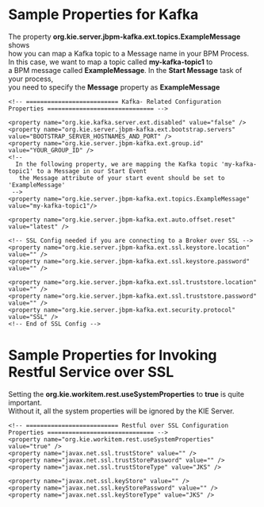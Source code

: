 
# Sample Properties for Kafka

The property **org.kie.server.jbpm-kafka.ext.topics.ExampleMessage** shows  
how you can map a Kafka topic to a Message name in your BPM Process.  
In this case, we want to map a topic called **my-kafka-topic1** to  
a BPM message called **ExampleMessage**.  In the **Start Message** task of your process,  
you need to specify the **Message** property as **ExampleMessage**

```
<!-- ========================== Kafka- Related Configuration Properties ============================== -->

<property name="org.kie.kafka.server.ext.disabled" value="false" />
<property name="org.kie.server.jbpm-kafka.ext.bootstrap.servers" value="BOOTSTRAP_SERVER_HOSTNAMES_AND_PORT" />
<property name="org.kie.server.jbpm-kafka.ext.group.id" value="YOUR_GROUP_ID" />
<!-- 
  In the following property, we are mapping the Kafka topic 'my-kafka-topic1' to a Message in our Start Event
   the Message attribute of your start event should be set to 'ExampleMessage'
 -->
<property name="org.kie.server.jbpm-kafka.ext.topics.ExampleMessage" value="my-kafka-topic1"/>

<property name="org.kie.server.jbpm-kafka.ext.auto.offset.reset" value="latest" />

<!-- SSL Config needed if you are connecting to a Broker over SSL -->
<property name="org.kie.server.jbpm-kafka.ext.ssl.keystore.location" value="" />
<property name="org.kie.server.jbpm-kafka.ext.ssl.keystore.password" value="" />

<property name="org.kie.server.jbpm-kafka.ext.ssl.truststore.location" value="" />
<property name="org.kie.server.jbpm-kafka.ext.ssl.truststore.password" value="" />
<property name="org.kie.server.jbpm-kafka.ext.security.protocol" value="SSL" />
<!-- End of SSL Config -->
```

# Sample Properties for Invoking Restful Service over SSL

Setting the **org.kie.workitem.rest.useSystemProperties** to **true** is quite important.  
Without it, all the system properties will be ignored by the KIE Server.

```
<!-- ========================== Restful over SSL Configuration Properties ============================== -->
<property name="org.kie.workitem.rest.useSystemProperties" value="true" />
<property name="javax.net.ssl.trustStore" value="" />
<property name="javax.net.ssl.trustStorePassword" value="" />
<property name="javax.net.ssl.trustStoreType" value="JKS" />

<property name="javax.net.ssl.keyStore" value="" />
<property name="javax.net.ssl.keyStorePassword" value="" />
<property name="javax.net.ssl.keyStoreType" value="JKS" />
```